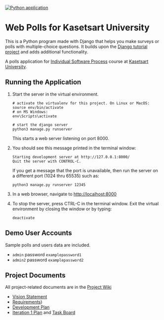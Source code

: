 [![Python application](https://github.com/tnnpp/ku-polls/actions/workflows/python-app.yml/badge.svg)](https://github.com/tnnpp/ku-polls/actions/workflows/python-app.yml)
# Web Polls for Kasetsart University
This is a Python program made with Django that helps you make surveys or polls with multiple-choice questions. It builds upon the [Django tutorial project][django-tutorial] and adds additional functionality.

A polls application for [Individual Software Process](https://cpske.github.io/ISP) course at [Kasetsart University](https://ku.ac.th).


## Running the Application

1. Start the server in the virtual environment. 
   ```
   # activate the virtualenv for this project. On Linux or MacOS:
   source env/bin/activate
   # on MS Windows:
   env\Scripts\activate

   # start the django server
   python3 manage.py runserver
   ```
   This starts a web server listening on port 8000.

2. You should see this message printed in the terminal window:
   ```
   Starting development server at http://127.0.0.1:8000/
   Quit the server with CONTROL-C.
   ```
   If you get a message that the port is unavailable, then run the server on a different port (1024 thru 65535) such as:
   ```
   python3 manage.py runserver 12345
   ```

3. In a web browser, navigate to <http://localhost:8000>

4. To stop the server, press CTRL-C in the terminal window. Exit the virtual environment by closing the window or by typing:
   ```
   deactivate
   ```

## Demo User Accounts

Sample polls and users data are included. 

* `admin` password `examplepassword1`
* `admin2` password `examplepassword2`

## Project Documents

All project-related documents are in the [Project Wiki](https://github.com/tnnpp/ku-polls/wiki)

- [Vision Statement](https://github.com/tnnpp/ku-polls/wiki/Vision-Statement)
- [Requirements](https://github.com/tnnpp/ku-polls/wiki/Requirements))
- [Development Plan](https://github.com/tnnpp/ku-polls/wiki/Development-Plan)
- [Iteration 1 Plan](https://github.com/tnnpp/ku-polls/wiki/Iteration-1-Plan) and [Task Board](https://github.com/users/tnnpp/projects/3)

[django-tutorial]: https://docs.djangoproject.com/en/3.1/intro/tutorial01/
